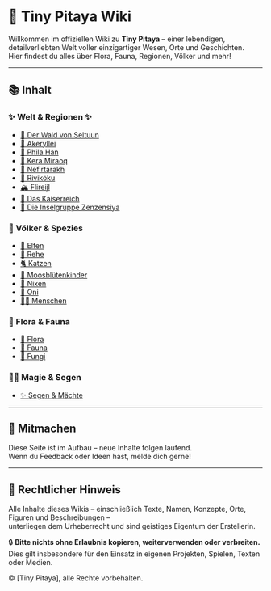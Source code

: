 # 🌱 Tiny Pitaya Wiki

Willkommen im offiziellen Wiki zu **Tiny Pitaya** – einer lebendigen, detailverliebten Welt voller einzigartiger Wesen, Orte und Geschichten.  
Hier findest du alles über Flora, Fauna, Regionen, Völker und mehr!

---

## 📚 Inhalt

### ✨ Welt & Regionen ✨

- [🍄 Der Wald von Seltuun](./waldseltuun)
- [🌷 Akeryllei](./akeryllei.md)
- [🌳 Phila Han](./phila-han.md)
- [🌵 Kera Miraoq](./kera-miraoq.md)
- [🌴 Nefirtarakh](./nefirtarakh.md)
- [🌸 Rivikōku](./rivikoku.md)
- [🏔️ Flireijl](./flireijl.md)
- [🏰 Das Kaiserreich](./kaiserreich.md)
- [🌊 Die Inselgruppe Zenzensiya](./zenzensiya.md)

### 🌸 Völker & Spezies
- [🌼 Elfen](./elfen.md)
- [🦌 Rehe](./rehe.md)
- [🐈 Katzen](./katzen.md)
- [🍄 Moosblütenkinder](./moosblutenkinder.md)
- [🌊 Nixen](./nixen.md)
- [💪 Oni](./oni.md)
- [🧑‍🌾 Menschen](./menschen.md)

### 🌿 Flora & Fauna
- [🌱 Flora](./flora.md)
- [🐸 Fauna](./fauna.md)
- [🍄 Fungi](./fungi.md)

### 🧙‍♀️ Magie & Segen
- [✨ Segen & Mächte](./maechte.md)

---

## 🔧 Mitmachen

Diese Seite ist im Aufbau – neue Inhalte folgen laufend.  
Wenn du Feedback oder Ideen hast, melde dich gerne!

---

## 📄 Rechtlicher Hinweis

Alle Inhalte dieses Wikis – einschließlich Texte, Namen, Konzepte, Orte, Figuren und Beschreibungen –  
unterliegen dem Urheberrecht und sind geistiges Eigentum der Erstellerin.

🔒 **Bitte nichts ohne Erlaubnis kopieren, weiterverwenden oder verbreiten.**  
Dies gilt insbesondere für den Einsatz in eigenen Projekten, Spielen, Texten oder Medien.

© [Tiny Pitaya], alle Rechte vorbehalten.

